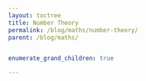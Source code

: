 ```yaml
---
layout: toctree
title: Number Theory
permalink: /blog/maths/number-theory/
parent: /blog/maths/


enumerate_grand_children: true

---
```

